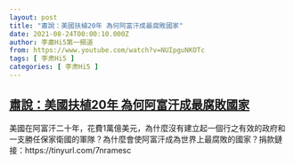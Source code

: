 ```yaml
---
layout: post
title: "肅說：美國扶植20年 為何阿富汗成最腐敗國家"
date: 2021-08-24T00:00:10.000Z
author: 李肅Hi5第一頻道
from: https://www.youtube.com/watch?v=NUIpguNKOTc
tags: [ 李肃Hi5 ]
categories: [ 李肃Hi5 ]
---
```

<!--1629763210000-->
[肅說：美國扶植20年 為何阿富汗成最腐敗國家](https://www.youtube.com/watch?v=NUIpguNKOTc)
------

<div>
美國在阿富汗二十年，花費1萬億美元，為什麼沒有建立起一個行之有效的政府和一支勝任保家衛國的軍隊？為什麼會使阿富汗成為世界上最腐敗的國家？捐款鏈接：https://tinyurl.com/7nramesc
</div>

